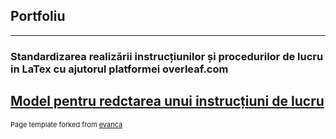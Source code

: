 ## Portfoliu

---

### Standardizarea realizării instrucțiunilor și procedurilor de lucru in LaTex cu ajutorul platformei overleaf.com

[Model pentru redctarea unui instrucțiuni de lucru](/p_1_latex_model)
---
<p style="font-size:11px">Page template forked from <a href="https://github.com/evanca/quick-portfolio">evanca</a></p>
<!-- Remove above link if you don't want to attibute -->
